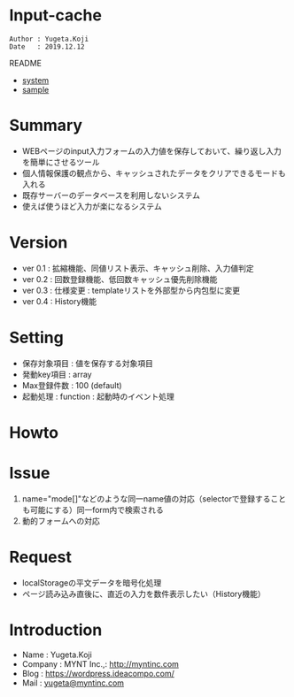 Input-cache
==
```
Author : Yugeta.Koji
Date   : 2019.12.12
```
README
- [system](docs/system.md)
- [sample](sample/index.html)

# Summary
- WEBページのinput入力フォームの入力値を保存しておいて、繰り返し入力を簡単にさせるツール
- 個人情報保護の観点から、キャッシュされたデータをクリアできるモードも入れる
- 既存サーバーのデータベースを利用しないシステム
- 使えば使うほど入力が楽になるシステム

# Version
- ver 0.1 : 拡縮機能、同値リスト表示、キャッシュ削除、入力値判定
- ver 0.2 : 回数登録機能、低回数キャッシュ優先削除機能
- ver 0.3 : 仕様変更 : templateリストを外部型から内包型に変更
- ver 0.4 : History機能

# Setting
- 保存対象項目 : 値を保存する対象項目
- 発動key項目 : array
- Max登録件数 : 100 (default)
- 起動処理    : function : 起動時のイベント処理

# Howto

# Issue
1. name="mode[]"などのような同一name値の対応（selectorで登録することも可能にする）同一form内で検索される
2. 動的フォームへの対応

# Request
- localStorageの平文データを暗号化処理
- ページ読み込み直後に、直近の入力を数件表示したい（History機能）

# Introduction
- Name : Yugeta.Koji
- Company : MYNT Inc.,: http://myntinc.com
- Blog :  https://wordpress.ideacompo.com/
- Mail : yugeta@myntinc.com
